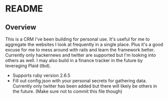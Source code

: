 # README
## Overview
This is a CRM I've been building for personal use. It's useful for me to aggregate the websites I look at frequently in a single place. Plus it's a good excuse for me to mess around with rails and learn the framework better. Currently only hackernews and twitter are supported but I'm looking into others as well. I may also build in a finance tracker in the future by leveraging Plaid (tbd).

* Supports ruby version 2.6.5
* Fill out config.json with your personal secrets for gathering data. Currently only twitter has been added but there will likely be others in the future. (Make sure not to commit this file though)
